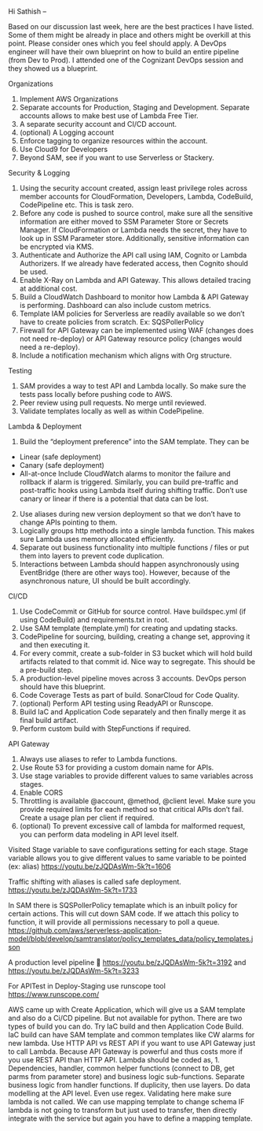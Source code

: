 Hi Sathish –

Based on our discussion last week, here are the best practices I have listed. Some of them might be already in place and others might be overkill at this point. Please consider ones which you feel should apply.
A DevOps engineer will have their own blueprint on how to build an entire pipeline (from Dev to Prod). I attended one of the Cognizant DevOps session and they showed us a blueprint.

Organizations
1.    Implement AWS Organizations
2.    Separate accounts for Production, Staging and Development. Separate accounts allows to make best use of Lambda Free Tier.
3.    A separate security account and CI/CD account.
4.    (optional) A Logging account
5.    Enforce tagging to organize resources within the account.
6.    Use Cloud9 for Developers
7.    Beyond SAM, see if you want to use Serverless or Stackery.

Security & Logging
1.    Using the security account created, assign least privilege roles across member accounts for CloudFormation, Developers, Lambda, CodeBuild, CodePipeline etc. This is task zero.
2.    Before any code is pushed to source control, make sure all the sensitive information are either moved to SSM Parameter Store or Secrets Manager. If CloudFormation or Lambda needs the secret, they have to look up in SSM Parameter store. Additionally, sensitive information can be encrypted via KMS.
3.    Authenticate and Authorize the API call using IAM, Cognito or Lambda Authorizers. If we already have federated access, then Cognito should be used.
4.    Enable X-Ray on Lambda and API Gateway. This allows detailed tracing at additional cost.
5.    Build a CloudWatch Dashboard to monitor how Lambda & API Gateway is performing. Dashboard can also include custom metrics.
6.    Template IAM policies for Serverless are readily available so we don’t have to create policies from scratch. Ex: SQSPollerPolicy
7.    Firewall for API Gateway can be implemented using WAF (changes does not need re-deploy) or API Gateway resource policy (changes would need a re-deploy).
8.    Include a notification mechanism which aligns with Org structure.

Testing
1.    SAM provides a way to test API and Lambda locally. So make sure the tests pass locally before pushing code to AWS.
2.    Peer review using pull requests. No merge until reviewed.
3.    Validate templates locally as well as within CodePipeline.

Lambda & Deployment
1.    Build the “deployment preference” into the SAM template. They can be
-    Linear (safe deployment)
-    Canary (safe deployment)
-    All-at-once
Include CloudWatch alarms to monitor the failure and rollback if alarm is triggered. Similarly, you can build pre-traffic and post-traffic hooks using Lambda itself during shifting traffic. Don’t use canary or linear if there is a potential that data can be lost.
2.    Use aliases during new version deployment so that we don’t have to change APIs pointing to them.
3.    Logically groups http methods into a single lambda function. This makes sure Lambda uses memory allocated efficiently.
4.    Separate out business functionality into multiple functions / files or put them into layers to prevent code duplication.
5.    Interactions between Lambda should happen asynchronously using EventBridge (there are other ways too). However, because of the asynchronous nature, UI should be built accordingly.

CI/CD
1.    Use CodeCommit or GitHub for source control. Have buildspec.yml (if using CodeBuild) and requirements.txt in root.
2.    Use SAM template (template.yml) for creating and updating stacks.
3.    CodePipeline for sourcing, building, creating a change set, approving it and then executing it.
4.    For every commit, create a sub-folder in S3 bucket which will hold build artifacts related to that commit id. Nice way to segregate. This should be a pre-build step.
5.    A production-level pipeline moves across 3 accounts. DevOps person should have this blueprint.
6.    Code Coverage Tests as part of build. SonarCloud for Code Quality.
7.    (optional) Perform API testing using ReadyAPI or Runscope.
8.    Build IaC and Application Code separately and then finally merge it as final build artifact.
9.    Perform custom build with StepFunctions if required.

API Gateway
1.    Always use aliases to refer to Lambda functions.
2.    Use Route 53 for providing a custom domain name for APIs.
3.    Use stage variables to provide different values to same variables across stages.
4.    Enable CORS
5.    Throttling is available @account, @method, @client level. Make sure you provide required limits for each method so that critical APIs don’t fail. Create a usage plan per client if required.
6.    (optional) To prevent excessive call of lambda for malformed request, you can perform data modeling in API level itself.


Visited
Stage variable to save configurations setting for each stage. Stage variable allows you to give different values to same variable to be pointed (ex: alias) https://youtu.be/zJQDAsWm-5k?t=1606

Traffic shifting with aliases is called safe deployment. https://youtu.be/zJQDAsWm-5k?t=1733

In SAM there is SQSPollerPolicy temaplate which is an inbuilt policy for certain actions. This will cut down SAM code. If we attach this policy to function, it will provide all permissions necessary to poll a queue. https://github.com/aws/serverless-application-model/blob/develop/samtranslator/policy_templates_data/policy_templates.json

A production level pipeline  https://youtu.be/zJQDAsWm-5k?t=3192 and https://youtu.be/zJQDAsWm-5k?t=3233

For APITest  in Deploy-Staging use runscope tool https://www.runscope.com/

AWS came up with Create Application, which will give us a SAM template and also do a Ci/CD pipeline. But not available for python.
There are two types of build you can do. Try IaC build and then Application Code Build. IaC build can have SAM template and common templates like CW alarms for new lambda.
Use HTTP API vs REST API if you want to use API Gateway just to call Lambda. Because API Gateway is powerful and thus costs more if you use REST API than HTTP API.
Lambda should be coded as, 1. Dependencies, handler, common helper functions (connect to DB, get parms from parameter store) and business logic sub-functions. Separate business logic from handler functions. If duplicity, then use layers.
Do data modelling at the API level. Even use regex. Validating here make sure lambda is not called. We can use mapping template to change schema
IF lambda is not going to transform but just used to transfer, then directly integrate with the service but again you have to define a mapping template.
